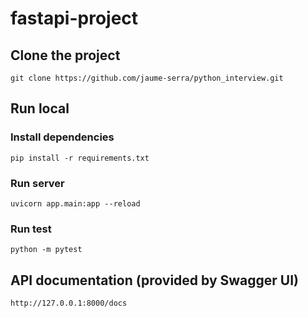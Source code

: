 # fastapi-project 


## Clone the project

```
git clone https://github.com/jaume-serra/python_interview.git
```

## Run local

### Install dependencies

```
pip install -r requirements.txt
```

### Run server

```
uvicorn app.main:app --reload
```

### Run test

```
python -m pytest
```


## API documentation (provided by Swagger UI)

```
http://127.0.0.1:8000/docs
```
